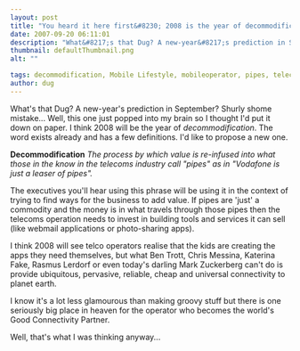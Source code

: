 ```yaml
---
layout: post
title: "You heard it here first&#8230; 2008 is the year of decommodification"
date: 2007-09-20 06:11:01
description: "What&#8217;s that Dug? A new-year&#8217;s prediction in September? Shurly shome mistake&#8230; Well, this one just popped into my brain so I thought I&#8217;d put it down on paper. I think 2008 will be the year of decommodification. The word exists&#8230;"
thumbnail: defaultThumbnail.png
alt: ""

tags: decommodification, Mobile Lifestyle, mobileoperator, pipes, telecoms, value, value co-creation
author: dug
---
```


<p>What's that Dug? A new-year's prediction in September? Shurly shome mistake... Well, this one just popped into my brain so I thought I'd put it down on paper. I think 2008 will be the year of <em>decommodification</em>. The word exists already and has a few definitions. I'd like to propose a new one. </p>

<p><strong>Decommodification</strong> <em>The process by which value is re-infused into what those in the know in the telecoms industry call "pipes" as in "Vodafone is just a leaser of pipes".</em></p>

<p>The executives you'll hear using this phrase will be using it in the context of trying to find ways for the business to add value. If pipes are 'just' a commodity and the money is in what travels through those pipes then the telecoms operation needs to invest in building tools and services it can sell (like webmail applications or photo-sharing apps).</p>

<p>I think 2008 will see telco operators realise that the kids are creating the apps they need themselves, but what Ben Trott, Chris Messina, Katerina Fake, Rasmus Lerdorf or even today's darling Mark Zuckerberg can't do is provide ubiquitous, pervasive, reliable, cheap and universal connectivity to planet earth.</p>

<p>I know it's a lot less glamourous than making groovy stuff but there is one seriously big place in heaven for the operator who becomes the world's Good Connectivity Partner.</p>

<p>Well, that's what I was thinking anyway...</p>
